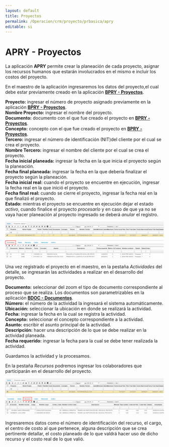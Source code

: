 ```yaml
---
layout: default
title: Proyectos
permalink: /Operacion/crm/proyecto/prbasica/apry
editable: si
---
```


# APRY - Proyectos

La aplicación **APRY** permite crear la planeación de cada proyecto, asignar los recursos humanos que estarán involucrados en el mismo e incluir los costos del proyecto.  

En el maestro de la aplicación ingresaremos los datos del proyecto,el cual debe estar previamente creado en la aplicación [**BPRY - Proyectos**](http://docs.oasiscom.com/Operacion/common/bfinan/bpry).  

**Proyecto:** ingresar el número de proyecto asignado previamente en la aplicación [**BPRY - Proyectos**](http://docs.oasiscom.com/Operacion/common/bfinan/bpry).  
**Nombre Proyecto:** ingresar el nombre del proyecto.  
**Documento:** documento con el que fue creado el proyecto en [**BPRY - Proyectos**](http://docs.oasiscom.com/Operacion/common/bfinan/bpry).  
**Concepto:** concepto con el que fue creado el proyecto en [**BPRY - Proyectos**](http://docs.oasiscom.com/Operacion/common/bfinan/bpry).  
**Tercero:** ingresar el número de identificación (NIT)del cliente por el cual se crea el proyecto.  
**Nombre Tercero:** ingresar el nombre del cliente por el cual se crea el proyecto.  
**Fecha inicial planeada:** ingresar la fecha en la que inicia el proyecto según la planeación.  
**Fecha final planeada:** ingresar la fecha en la que debería finalizar el proyecto según la planeación.  
**Fecha inicial real:** cuando el proyecto se encuentre en ejecución, ingresar la fecha real en la que inició el proyecto.  
**Fecha final real:** cuando se cierre el proyecto, ingresar la fecha real en la que finalizó el proyecto.  
**Estado:** mientras el proyecto se encuentre en ejecución dejar el estado _activo_, cuando finalice el proyecto _procesarlo_ y en caso de que ya no se vaya hacer planeación al proyecto ingresado se deberá _anular_ el registro.  

![](apry.png)

Una vez registrado el proyecto en el maestro, en la pestaña _Actividades_ del detalle, se ingresarán las actividades a realizar en el desarrollo del proyecto.  

**Documento:** seleccionar del zoom el tipo de documento correspondiente al proceso que se realiza. Los documentos son parametrizables en la aplicación [**BDOC - Documentos**](http://docs.oasiscom.com/Operacion/common/bsistema/bdoc).  
**Número:** el número de la actividad la ingresará el sistema automáticamente.  
**Ubicación:** seleccionar la ubicación en donde se realizará la actividad.  
**Fecha:** ingresar la fecha en la cual se registra la actividad.  
**Concepto:** seleccionar el concepto correspondiente a la actividad.  
**Asunto:** escribir el asunto principal de la actividad.  
**Descripción:** hacer una descripción de lo que se debe realizar en la actividad planeada.  
**Fecha requerido:** ingresar la fecha para la cual se debe tener realizada la actividad.  

Guardamos la actividad y la procesamos.  

En la pestaña _Recursos_ podremos ingresar los colaboradores que participarán en el desarrollo del proyecto.  

![](apry1.png)

Ingresaremos datos como el número de identificación del recurso, el cargo, el centro de costo al que pertenece, alguna descripción que se crea pertinente detallar, el costo planeado de lo que valdrá hacer uso de dicho recurso y el costo real de lo que valió.  